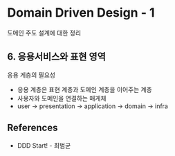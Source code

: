 # Domain Driven Design - 1

도메인 주도 설계에 대한 정리

## 6. 응용서비스와 표현 영역

응용 게층의 필요성
- 응용 계층은 표현 계층과 도메인 계층을 이어주는 계층
- 사용자와 도메인을 연결하는 매게체
- user -> presentation -> application -> domain -> infra




## References

- DDD Start! - 최범균
